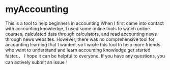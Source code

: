 # myAccounting
This is a tool to help beginners in accounting
When I first came into contact with accounting knowledge, I used some online tools to watch online courses, calculated data through calculators, and read accounting news through news websites. 
However, there was no comprehensive tool for accounting learning that I wanted, so I wrote this tool to help more friends who want to understand and learn accounting knowledge get started faster.、
I hope it can be helpful to everyone. If you have any questions, you can actively submit an issue！
